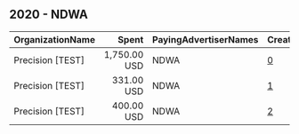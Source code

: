 ## 2020 - NDWA 
|OrganizationName|Spent|PayingAdvertiserNames|CreativeUrls|Impressions|Genders|AgeBrackets|CountryCodes|BillingAddresses|CandidateBallotInformation|
|:---|---:|:---|:---|---:|:---|:---|:---|:---|:---|
|Precision [TEST]|1,750.00 USD|NDWA|[0](https://www.snap.com/political-ads/asset/89389860e5602a15b193165508627076ea888b1ec6dd9d5b55890add25cf548b?mediaType=jpg)|448,239||18+|united states|"1121 14th Street NW Suite 700,Washington,20005,US"|Get Out the Vote|
|Precision [TEST]|331.00 USD|NDWA|[1](https://www.snap.com/political-ads/asset/89389860e5602a15b193165508627076ea888b1ec6dd9d5b55890add25cf548b?mediaType=jpg)|70,333||18+|united states|"1121 14th Street NW Suite 700,Washington,20005,US"|Get Out the Vote|
|Precision [TEST]|400.00 USD|NDWA|[2](https://www.snap.com/political-ads/asset/89389860e5602a15b193165508627076ea888b1ec6dd9d5b55890add25cf548b?mediaType=jpg)|95,798||18+|united states|"1121 14th Street NW Suite 700,Washington,20005,US"|Get Out the Vote|
